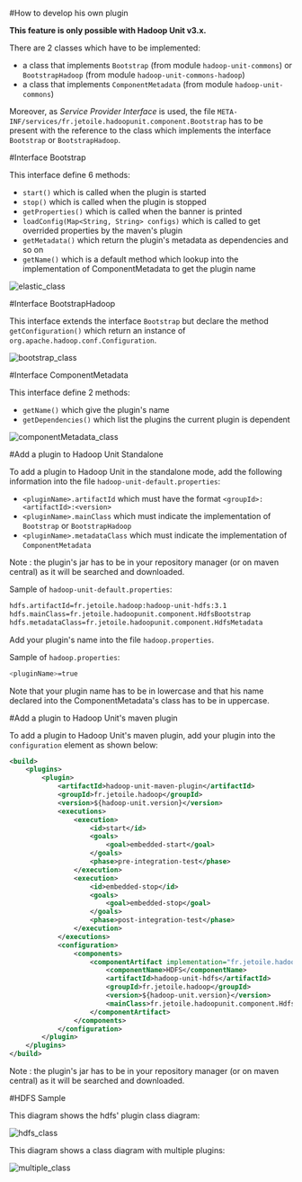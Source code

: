 #How to develop his own plugin

__This feature is only possible with Hadoop Unit v3.x.__

There are 2 classes which have to be implemented:

* a class that implements `Bootstrap` (from module `hadoop-unit-commons`) or `BootstrapHadoop` (from module `hadoop-unit-commons-hadoop`)
* a class that implements `ComponentMetadata` (from module `hadoop-unit-commons`)

Moreover, as _Service Provider Interface_ is used, the file `META-INF/services/fr.jetoile.hadoopunit.component.Bootstrap` has to be present with the reference to the class which implements the interface `Bootstrap` or `BootstrapHadoop`.

#Interface Bootstrap 

This interface define 6 methods:

* `start()` which is called when the plugin is started
* `stop()` which is called when the plugin is stopped
* `getProperties()` which is called when the banner is printed
* `loadConfig(Map<String, String> configs)` which is called to get overrided properties by the maven's plugin 
* `getMetadata()` which return the plugin's metadata as dependencies and so on
* `getName()` which is a default method which lookup into the implementation of ComponentMetadata to get the plugin name

![elastic_class](https://blog.jetoile.fr/hadoop-unit/images/elastic_class.png)

#Interface BootstrapHadoop

This interface extends the interface `Bootstrap` but declare the method `getConfiguration()` which return an instance of `org.apache.hadoop.conf.Configuration`.  

![bootstrap_class](https://blog.jetoile.fr/hadoop-unit/images/bootstrap_class.png)

#Interface ComponentMetadata

This interface define 2 methods:

* `getName()` which give the plugin's name
* `getDependencies()` which list the plugins the current plugin is dependent


![componentMetadata_class](https://blog.jetoile.fr/hadoop-unit/images/componentMetadata_class.png)

#Add a plugin to Hadoop Unit Standalone

To add a plugin to Hadoop Unit in the standalone mode, add the following information into the file `hadoop-unit-default.properties`:

* `<pluginName>.artifactId` which must have the format `<groupId>:<artifactId>:<version>`
* `<pluginName>.mainClass` which must indicate the implementation of `Bootstrap` or `BootstrapHadoop`
* `<pluginName>.metadataClass` which must indicate the implementation of `ComponentMetadata`

Note : the plugin's jar has to be in your repository manager (or on maven central) as it will be searched and downloaded.



Sample of `hadoop-unit-default.properties`:

```bash
hdfs.artifactId=fr.jetoile.hadoop:hadoop-unit-hdfs:3.1
hdfs.mainClass=fr.jetoile.hadoopunit.component.HdfsBootstrap
hdfs.metadataClass=fr.jetoile.hadoopunit.component.HdfsMetadata
```

Add your plugin's name into the file `hadoop.properties`.

Sample of `hadoop.properties`:

```bash
<pluginName>=true
```

Note that your plugin name has to be in lowercase and that his name declared into the ComponentMetadata's class has to be in uppercase.   

#Add a plugin to Hadoop Unit's maven plugin

To add a plugin to Hadoop Unit's maven plugin, add your plugin into the `configuration` element as shown below:

```xml
<build>
    <plugins>
        <plugin>
            <artifactId>hadoop-unit-maven-plugin</artifactId>
            <groupId>fr.jetoile.hadoop</groupId>
            <version>${hadoop-unit.version}</version>
            <executions>
                <execution>
                    <id>start</id>
                    <goals>
                        <goal>embedded-start</goal>
                    </goals>
                    <phase>pre-integration-test</phase>
                </execution>
                <execution>
                    <id>embedded-stop</id>
                    <goals>
                        <goal>embedded-stop</goal>
                    </goals>
                    <phase>post-integration-test</phase>
                </execution>
            </executions>
            <configuration>
                <components>
                    <componentArtifact implementation="fr.jetoile.hadoopunit.ComponentArtifact">
                        <componentName>HDFS</componentName>
                        <artifactId>hadoop-unit-hdfs</artifactId>
                        <groupId>fr.jetoile.hadoop</groupId>
                        <version>${hadoop-unit.version}</version>
                        <mainClass>fr.jetoile.hadoopunit.component.HdfsBootstrap</mainClass>
                    </componentArtifact>
                </components>
            </configuration>
        </plugin>
    </plugins>
</build>
```

Note : the plugin's jar has to be in your repository manager (or on maven central) as it will be searched and downloaded.

#HDFS Sample

This diagram shows the hdfs' plugin class diagram:
 
![hdfs_class](https://blog.jetoile.fr/hadoop-unit/images/hdfs_class.png)


This diagram shows a class diagram with multiple plugins:

![multiple_class](https://blog.jetoile.fr/hadoop-unit/images/multiple_class.png)
